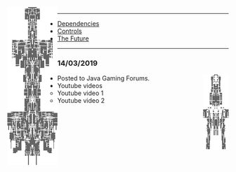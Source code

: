 <img align="left" src="Ship6.png">

* * *

* [Dependencies](DEPENDENCIES.md)
* [Controls](CONTROLS.md)
* [The Future](FUTURE.md)

* * *

### 14/03/2019

* Posted to Java Gaming Forums. <img align="right" src="Ship9.png">
* Youtube videos
    * Youtube video 1
    * Youtube video 2
